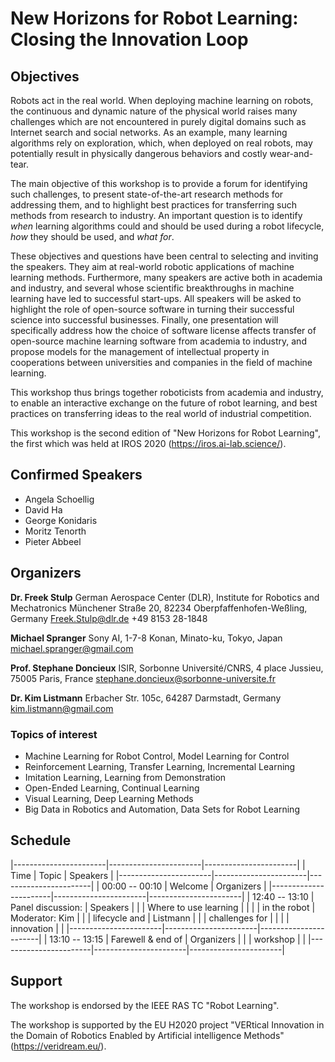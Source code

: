 # New Horizons for Robot Learning: Closing the Innovation Loop

## Objectives

Robots act in the real world. When deploying machine learning on robots,
the continuous and dynamic nature of the physical world raises many
challenges which are not encountered in purely digital domains such as
Internet search and social networks. As an example, many learning
algorithms rely on exploration, which, when deployed on real robots, may
potentially result in physically dangerous behaviors and costly
wear-and-tear.

The main objective of this workshop is to provide a forum for
identifying such challenges, to present state-of-the-art research
methods for addressing them, and to highlight best practices for
transferring such methods from research to industry. An important
question is to identify *when* learning algorithms could and should be
used during a robot lifecycle, *how* they should be used, and *what
for*.

These objectives and questions have been central to selecting and
inviting the speakers. They aim at real-world robotic applications of
machine learning methods. Furthermore, many speakers are active both in
academia and industry, and several whose scientific breakthroughs in
machine learning have led to successful start-ups. All speakers will be
asked to highlight the role of open-source software in turning their
successful science into successful businesses. Finally, one presentation
will specifically address how the choice of software license affects
transfer of open-source machine learning software from academia to
industry, and propose models for the management of intellectual property
in cooperations between universities and companies in the field of
machine learning.

This workshop thus brings together roboticists from academia and
industry, to enable an interactive exchange on the future of robot
learning, and best practices on transferring ideas to the real world of
industrial competition.

This workshop is the second edition of "New Horizons for Robot
Learning", the first which was held at IROS 2020
(<https://iros.ai-lab.science/>).


## Confirmed Speakers

* Angela Schoellig
* David Ha
* George Konidaris
* Moritz Tenorth
* Pieter Abbeel

## Organizers

**Dr. Freek Stulp**
German Aerospace Center (DLR), Institute for Robotics and Mechatronics
Münchener Straße 20, 82234 Oberpfaffenhofen-Weßling, Germany
Freek.Stulp@dlr.de
+49 8153 28-1848

**Michael Spranger**
Sony AI, 1-7-8 Konan, Minato-ku, Tokyo, Japan
michael.spranger@gmail.com

**Prof. Stephane Doncieux**
ISIR, Sorbonne Université/CNRS, 4 place Jussieu, 75005 Paris, France
stephane.doncieux@sorbonne-universite.fr

**Dr. Kim Listmann**
Erbacher Str. 105c, 64287 Darmstadt, Germany
kim.listmann@gmail.com

### Topics of interest

* Machine Learning for Robot Control, Model Learning for Control
* Reinforcement Learning, Transfer Learning, Incremental Learning
* Imitation Learning, Learning from Demonstration
* Open-Ended Learning, Continual Learning
* Visual Learning, Deep Learning Methods
* Big Data in Robotics and Automation, Data Sets for Robot Learning


## Schedule

|-----------------------|-----------------------|-----------------------|
| Time                  | Topic                 | Speakers              |
|-----------------------|-----------------------|-----------------------|
| 00:00 -- 00:10        | Welcome               | Organizers            |
|-----------------------|-----------------------|-----------------------|
| 12:40 -- 13:10        | Panel discussion:     | Speakers              |
|                       | Where to use learning |                       |
|                       | in the robot          | Moderator: Kim        |
|                       | lifecycle and         | Listmann              |
|                       | challenges for        |                       |
|                       | innovation            |                       |
|-----------------------|-----------------------|-----------------------|
| 13:10 -- 13:15        | Farewell & end of     | Organizers            |
|                       | workshop              |                       |
|-----------------------|-----------------------|-----------------------|




## Support

The workshop is endorsed by the IEEE RAS TC "Robot Learning".

The workshop is supported by the EU H2020 project "VERtical
Innovation in the Domain of Robotics Enabled by Artificial intelligence
Methods" (https://veridream.eu/).
